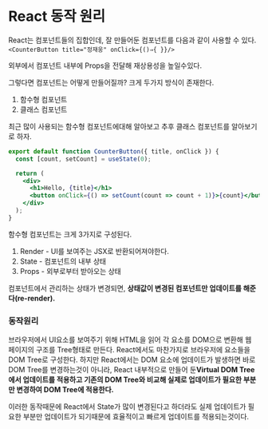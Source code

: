 # React 동작 원리

React는 컴포넌트들의 집합인데, 잘 만들어둔 컴포넌트를 다음과 같이 사용할 수 있다.
`<CounterButton title="정재웅" onClick={()⇒{ }}/>`

외부에서 컴포넌트 내부에 Props을 전달해 재상용성을 높일수있다.

그렇다면 컴포넌트는 어떻게 만들어질까?
크게 두가지 방식이 존재한다.

1. 함수형 컴포넌트
2. 클래스 컴포넌트

최근 많이 사용되는 함수형 컴포넌트에대해 알아보고 추후 클래스 컴포넌트를 알아보기로 하자.

```jsx
export default function CounterButton({ title, onClick }) {
  const [count, setCount] = useState(0);

  return (
    <div>
      <h1>Hello, {title}</h1>
      <button onClick={() => setCount(count => count + 1)}>{count}</button>
    </div>
  );
}
```

함수형 컴포넌트는 크게 3가지로 구성된다.

1. Render - UI를 보여주는 JSX로 반환되어져야한다.
2. State - 컴포넌트의 내부 상태
3. Props - 외부로부터 받아오는 상태

컴포넌트에서 관리하는 상태가 변경되면, **상태값이 변경된 컴포넌트만 업데이트를 해준다(re-render).**

### 동작원리

브라우저에서 UI요소를 보여주기 위해 HTML을 읽어 각 요소를 DOM으로 변환해 웹 페이지의 구조를 Tree형태로 만든다. React에서도 마찬가지로 브라우저에 요소들을 DOM Tree로 구성한다. 하지만 React에서는 DOM 요소에 업데이트가 발생하면 바로 DOM Tree를 변경하는것이 아니라, React 내부적으로 만들어 둔**Virtual DOM Tree에서 업데이트를 적용하고 기존의 DOM Tree와 비교해 실제로 업데이트가 필요한 부분만 변경하여 DOM Tree에 적용한다.**

이러한 동작때문에 React에서 State가 많이 변경된다고 하더라도 실제 업데이트가 필요한 부분만 업데이트가 되기때문에 효율적이고 빠르게 업데이트를 적용되는것이다.
